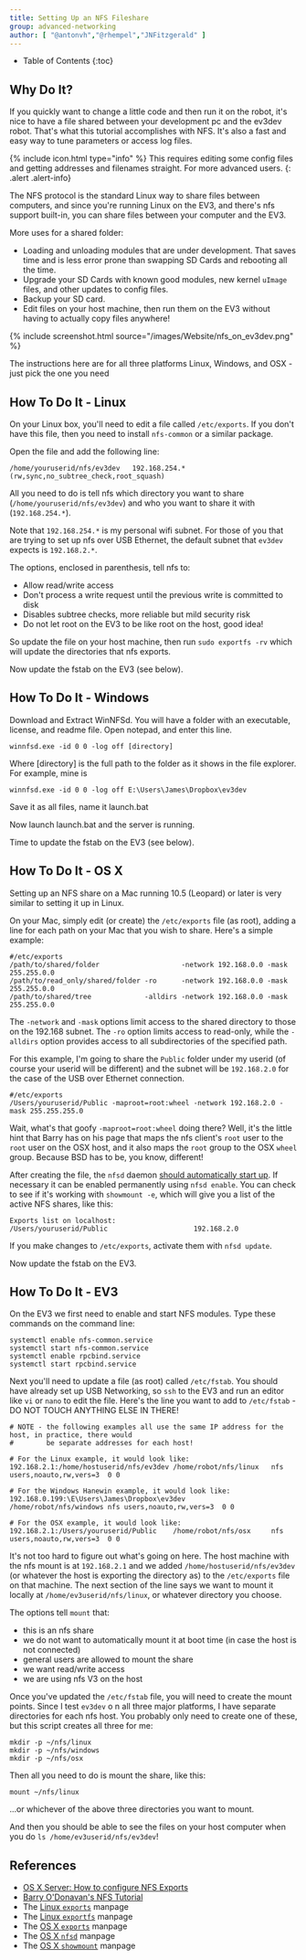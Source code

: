 ```yaml
---
title: Setting Up an NFS Fileshare
group: advanced-networking
author: [ "@antonvh","@rhempel","JNFitzgerald" ]
---
```


* Table of Contents
{:toc}

## Why Do It?

If you quickly want to change a little code and then run it on the robot, it's nice to have a file shared between your development pc and the ev3dev robot. That's what this tutorial accomplishes with NFS. It's also a fast and easy way to tune parameters or access log files.

{% include icon.html type="info" %}
This requires editing some config files and getting addresses and filenames straight. For more advanced users.
{: .alert .alert-info}

The NFS protocol is the standard Linux way to share files between computers, and since you're running Linux on the EV3, and there's nfs support built-in, you can share files between your computer and the EV3.

More uses for a shared folder:

 * Loading and unloading modules that are under development. That saves time and is less error prone than swapping SD Cards and rebooting all the time.
 * Upgrade your SD Cards with known good modules, new kernel `uImage` files, and other updates to config files. 
 * Backup your SD card. 
 * Edit files on your host machine, then run them on the EV3 without having to actually copy files anywhere!

{% include screenshot.html source="/images/Website/nfs_on_ev3dev.png" %}

The instructions here are for all three platforms Linux, Windows, and OSX - just pick the one you need 

## How To Do It - Linux

On your Linux box, you'll need to edit a file called `/etc/exports`. If you don't have this file, then you need to install `nfs-common` or a similar package. 

Open the file and add the following line:

    /home/youruserid/nfs/ev3dev   192.168.254.*(rw,sync,no_subtree_check,root_squash)

All you need to do is tell nfs which directory you want to share (`/home/youruserid/nfs/ev3dev`) and who you want to share it with (`192.168.254.*`). 

Note that `192.168.254.*` is my personal wifi subnet. For those of you that are trying to set up nfs over USB Ethernet, the default subnet that `ev3dev` expects is `192.168.2.*`.

The options, enclosed in parenthesis, tell nfs to:

 - Allow read/write access
 - Don't process a write request until the previous write is committed to disk
 - Disables subtree checks, more reliable but mild security risk
 - Do not let root on the EV3 to be like root on the host, good idea!

So update the file on your host machine, then run `sudo exportfs -rv` which will update the directories that nfs exports.

Now update the fstab on the EV3 (see below). 

## How To Do It - Windows

Download and Extract WinNFSd. You will have a folder with an executable, license, and readme file.
Open notepad, and enter this line.

    winnfsd.exe -id 0 0 -log off [directory]

Where [directory] is the full path to the folder as it shows in the file explorer. For example, mine is

    winnfsd.exe -id 0 0 -log off E:\Users\James\Dropbox\ev3dev

Save it as all files, name it launch.bat

Now launch launch.bat and the server is running. 

Time to update the fstab on the EV3 (see below). 

## How To Do It - OS X

Setting up an NFS share on a Mac running 10.5 (Leopard) or later is very similar to setting it up in Linux.

On your Mac, simply edit (or create) the `/etc/exports` file (as root), adding a line for each path on your Mac that you wish to share. Here's a simple example:


    #/etc/exports
    /path/to/shared/folder                    -network 192.168.0.0 -mask 255.255.0.0
    /path/to/read_only/shared/folder -ro      -network 192.168.0.0 -mask 255.255.0.0
    /path/to/shared/tree             -alldirs -network 192.168.0.0 -mask 255.255.0.0


The `-network` and `-mask` options limit access to the shared directory to those on the 192.168 subnet. The `-ro` option limits access to read-only, while the `-alldirs` option provides access to all subdirectories of the specified path. 

For this example, I'm going to share the `Public` folder under my userid (of course your userid will be different) and the subnet will be `192.168.2.0` for the case of the USB over Ethernet connection.

    #/etc/exports
    /Users/youruserid/Public -maproot=root:wheel -network 192.168.2.0 -mask 255.255.255.0

Wait, what's that goofy `-maproot=root:wheel` doing there? Well, it's the little hint that Barry has on his page that maps the nfs client's `root` user to the `root` user on the OSX host, and it also maps the `root` group to the OSX `wheel` group. Because BSD has to be, you know, different!

After creating the file, the `nfsd` daemon [should automatically start up][OSXServerNFSExport]. If necessary it can be enabled permanently using `nfsd enable`. You can check to see if it's working with `showmount -e`, which will give you a list of the active NFS shares, like this:

    Exports list on localhost:
    /Users/youruserid/Public                     192.168.2.0

If you make changes to `/etc/exports`, activate them with `nfsd update`.

Now update the fstab on the EV3.  

## How To Do It - EV3

On the EV3 we first need to enable and start NFS modules. Type these commands on the command line:

    systemctl enable nfs-common.service
    systemctl start nfs-common.service
    systemctl enable rpcbind.service
    systemctl start rpcbind.service

Next you'll need to update a file (as root) called `/etc/fstab`. You should have already set up USB Networking, so `ssh` to the EV3 and run an editor like `vi` or `nano` to edit the file. Here's the line you want to add to `/etc/fstab` - DO NOT TOUCH ANYTHING ELSE IN THERE!


    # NOTE - the following examples all use the same IP address for the host, in practice, there would
    #        be separate addresses for each host!

    # For the Linux example, it would look like:
    192.168.2.1:/home/hostuserid/nfs/ev3dev /home/robot/nfs/linux   nfs users,noauto,rw,vers=3  0 0

    # For the Windows Hanewin example, it would look like:
    192.168.0.199:\E\Users\James\Dropbox\ev3dev                       /home/robot/nfs/windows nfs users,noauto,rw,vers=3  0 0

    # For the OSX example, it would look like:
    192.168.2.1:/Users/youruserid/Public    /home/robot/nfs/osx     nfs users,noauto,rw,vers=3  0 0


It's not too hard to figure out what's going on here. The host machine with the nfs mount is at `192.168.2.1` and we added `/home/hostuserid/nfs/ev3dev` (or whatever the host is exporting the directory as) to the `/etc/exports` file on that machine. The next section of the line says we want to mount it locally at `/home/ev3userid/nfs/linux`, or whatever directory you choose.

The options tell `mount` that:

- this is an nfs share
- we do not want to automatically mount it at boot time (in case the host is not connected)
- general users are allowed to mount the share
- we want read/write access
- we are using nfs V3 on the host

Once you've updated the `/etc/fstab` file, you will need to create the mount points. Since I test `ev3dev` o n all three major platforms, I have separate directories for each nfs host. You probably only need to create one of these, but this script creates all three for me:

    mkdir -p ~/nfs/linux
    mkdir -p ~/nfs/windows
    mkdir -p ~/nfs/osx

Then all you need to do is mount the share, like this: 

    mount ~/nfs/linux
    
...or whichever of the above three directories you want to mount.

And then you should be able to see the files on your host computer when you do `ls /home/ev3userid/nfs/ev3dev`!

## References

- [OS X Server: How to configure NFS Exports][OSXServerNFSExport]
- [Barry O'Donavan's NFS Tutorial][BarryODonavanNFS]
- The [Linux `exports`][linuxexports5] manpage
- The [Linux `exportfs`][linuxexportfs8] manpage
- The [OS X `exports`][OSXexports5] manpage
- The [OS X `nfsd`][OSXnfsd] manpage
- The [OS X `showmount`][OSXshowmount] manpage

[OSXServerNFSExport]: http://support.apple.com/kb/HT4695
[BarryODonavanNFS]: http://www.barryodonovan.com/index.php/2012/12/12/apple-os-x-as-an-nfs-server-with-linux-clients
[linuxexports5]:  http://linux.die.net/man/5/exports
[linuxexportfs8]: http://linux.die.net/man/8/exportfs
[OSXexports5]: http://www.manpages.info/macosx/exports.5.html
[OSXnfsd]: http://www.manpages.info/macosx/nfsd.8.html 
[OSXshowmount]: http://www.manpages.info/macosx/showmount.8.html
